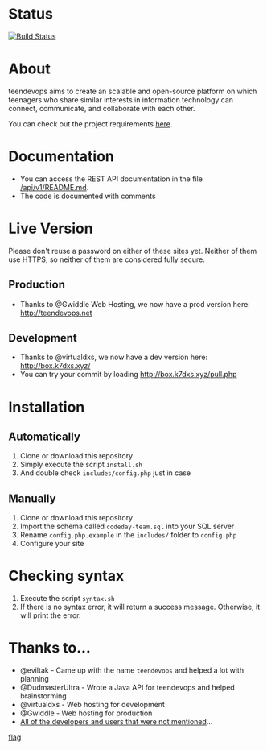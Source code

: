 # Status
[![Build Status](https://travis-ci.com/Arinerron/codeday-team.svg?token=xRJQhWcuhJai95gtzHzi&branch=master)](https://travis-ci.com/Arinerron/codeday-team)

# About
teendevops aims to create an scalable and open-source platform on which teenagers who share similar interests in information technology can connect, communicate, and collaborate with each other.

You can check out the project requirements [here](https://github.com/Arinerron/teendevops/blob/master/REQUIREMENTS.md).

# Documentation
- You can access the REST API documentation in the file [/api/v1/README.md](https://github.com/Arinerron/teendevops/blob/master/api/v1/README.md).
- The code is documented with comments

# Live Version
Please don't reuse a password on either of these sites yet. Neither of them use HTTPS, so neither of them are considered fully secure.
## Production
- Thanks to @Gwiddle Web Hosting, we now have a prod version here: http://teendevops.net
## Development
- Thanks to @virtualdxs, we now have a dev version here: http://box.k7dxs.xyz/
- You can try your commit by loading http://box.k7dxs.xyz/pull.php

# Installation
## Automatically
1. Clone or download this repository
2. Simply execute the script `install.sh`
3. And double check `includes/config.php` just in case

## Manually
1. Clone or download this repository
2. Import the schema called `codeday-team.sql` into your SQL server
3. Rename `config.php.example` in the `includes/` folder to `config.php`
4. Configure your site

# Checking syntax
1. Execute the script `syntax.sh`
2. If there is no syntax error, it will return a success message. Otherwise, it will print the error.

# Thanks to...
- @eviltak - Came up with the name `teendevops` and helped a lot with planning
- @DudmasterUltra - Wrote a Java API for teendevops and helped brainstorming
- @virtualdxs - Web hosting for development
- @Gwiddle - Web hosting for production
- [All of the developers and users that were not mentioned](https://github.com/Arinerron/teendevops/graphs/contributors)...

[flag](ur-a_r3adme_reader)
